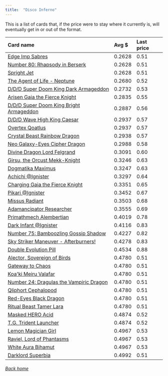 ```yaml
---
title:  "Disco Inferno"
---
```


This is a list of cards that, if the price were to stay where it currently is, will eventually get in or out of the format.

| Card name | Avg $ | Last price |
| :-- | :-- | :-- |
[Edge Imp Sabres](https://db.ygoprodeck.com/card/?search=Edge%20Imp%20Sabres) | 0.2628 | 0.51 |
[Number 80: Rhapsody in Berserk](https://db.ygoprodeck.com/card/?search=Number%2080:%20Rhapsody%20in%20Berserk) | 0.2628 | 0.51 |
[Spright Jet](https://db.ygoprodeck.com/card/?search=Spright%20Jet) | 0.2628 | 0.51 |
[The Agent of Life - Neptune](https://db.ygoprodeck.com/card/?search=The%20Agent%20of%20Life%20-%20Neptune) | 0.2680 | 0.52 |
[D/D/D Super Doom King Dark Armageddon](https://db.ygoprodeck.com/card/?search=D/D/D%20Super%20Doom%20King%20Dark%20Armageddon) | 0.2732 | 0.53 |
[Arisen Gaia the Fierce Knight](https://db.ygoprodeck.com/card/?search=Arisen%20Gaia%20the%20Fierce%20Knight) | 0.2835 | 0.55 |
[D/D/D Super Doom King Bright Armageddon](https://db.ygoprodeck.com/card/?search=D/D/D%20Super%20Doom%20King%20Bright%20Armageddon) | 0.2887 | 0.56 |
[D/D/D Wave High King Caesar](https://db.ygoprodeck.com/card/?search=D/D/D%20Wave%20High%20King%20Caesar) | 0.2937 | 0.57 |
[Overtex Qoatlus](https://db.ygoprodeck.com/card/?search=Overtex%20Qoatlus) | 0.2937 | 0.57 |
[Crystal Beast Rainbow Dragon](https://db.ygoprodeck.com/card/?search=Crystal%20Beast%20Rainbow%20Dragon) | 0.2938 | 0.57 |
[Neo Galaxy-Eyes Cipher Dragon](https://db.ygoprodeck.com/card/?search=Neo%20Galaxy-Eyes%20Cipher%20Dragon) | 0.2988 | 0.58 |
[Divine Dragon Lord Felgrand](https://db.ygoprodeck.com/card/?search=Divine%20Dragon%20Lord%20Felgrand) | 0.3091 | 0.60 |
[Girsu, the Orcust Mekk-Knight](https://db.ygoprodeck.com/card/?search=Girsu,%20the%20Orcust%20Mekk-Knight) | 0.3246 | 0.63 |
[Dogmatika Maximus](https://db.ygoprodeck.com/card/?search=Dogmatika%20Maximus) | 0.3247 | 0.63 |
[Achichi @Ignister](https://db.ygoprodeck.com/card/?search=Achichi%20@Ignister) | 0.3297 | 0.64 |
[Charging Gaia the Fierce Knight](https://db.ygoprodeck.com/card/?search=Charging%20Gaia%20the%20Fierce%20Knight) | 0.3351 | 0.65 |
[Pikari @Ignister](https://db.ygoprodeck.com/card/?search=Pikari%20@Ignister) | 0.3452 | 0.67 |
[Missus Radiant](https://db.ygoprodeck.com/card/?search=Missus%20Radiant) | 0.3503 | 0.68 |
[Adamancipator Researcher](https://db.ygoprodeck.com/card/?search=Adamancipator%20Researcher) | 0.3555 | 0.69 |
[Primathmech Alembertian](https://db.ygoprodeck.com/card/?search=Primathmech%20Alembertian) | 0.4019 | 0.78 |
[Dark Infant @Ignister](https://db.ygoprodeck.com/card/?search=Dark%20Infant%20@Ignister) | 0.4116 | 0.83 |
[Number 75: Bamboozling Gossip Shadow](https://db.ygoprodeck.com/card/?search=Number%2075:%20Bamboozling%20Gossip%20Shadow) | 0.4227 | 0.82 |
[Sky Striker Maneuver - Afterburners!](https://db.ygoprodeck.com/card/?search=Sky%20Striker%20Maneuver%20-%20Afterburners!) | 0.4278 | 0.83 |
[Double Evolution Pill](https://db.ygoprodeck.com/card/?search=Double%20Evolution%20Pill) | 0.4534 | 0.88 |
[Alector, Sovereign of Birds](https://db.ygoprodeck.com/card/?search=Alector,%20Sovereign%20of%20Birds) | 0.4780 | 0.51 |
[Gateway to Chaos](https://db.ygoprodeck.com/card/?search=Gateway%20to%20Chaos) | 0.4780 | 0.51 |
[Koa'ki Meiru Valafar](https://db.ygoprodeck.com/card/?search=Koa'ki%20Meiru%20Valafar) | 0.4780 | 0.51 |
[Number 24: Dragulas the Vampiric Dragon](https://db.ygoprodeck.com/card/?search=Number%2024:%20Dragulas%20the%20Vampiric%20Dragon) | 0.4780 | 0.51 |
[Qliphort Cephalopod](https://db.ygoprodeck.com/card/?search=Qliphort%20Cephalopod) | 0.4780 | 0.51 |
[Red-Eyes Black Dragon](https://db.ygoprodeck.com/card/?search=Red-Eyes%20Black%20Dragon) | 0.4780 | 0.51 |
[Ritual Beast Tamer Lara](https://db.ygoprodeck.com/card/?search=Ritual%20Beast%20Tamer%20Lara) | 0.4780 | 0.51 |
[Masked HERO Acid](https://db.ygoprodeck.com/card/?search=Masked%20HERO%20Acid) | 0.4874 | 0.52 |
[T.G. Trident Launcher](https://db.ygoprodeck.com/card/?search=T.G.%20Trident%20Launcher) | 0.4874 | 0.52 |
[Lemon Magician Girl](https://db.ygoprodeck.com/card/?search=Lemon%20Magician%20Girl) | 0.4967 | 0.53 |
[Raviel, Lord of Phantasms](https://db.ygoprodeck.com/card/?search=Raviel,%20Lord%20of%20Phantasms) | 0.4967 | 0.53 |
[White Aura Bihamut](https://db.ygoprodeck.com/card/?search=White%20Aura%20Bihamut) | 0.4967 | 0.53 |
[Darklord Superbia](https://db.ygoprodeck.com/card/?search=Darklord%20Superbia) | 0.4992 | 0.51 |

###### [Back home](index)